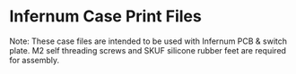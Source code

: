 # Infernum Case Print Files
Note: These case files are intended to be used with Infernum PCB & switch plate. M2 self threading screws and SKUF silicone rubber feet are required for assembly.